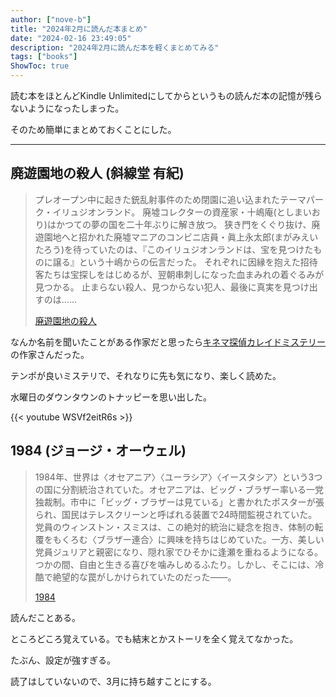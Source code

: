 ```yaml
---
author: ["nove-b"]
title: "2024年2月に読んだ本まとめ"
date: "2024-02-16 23:49:05"
description: "2024年2月に読んだ本を軽くまとめてみる"
tags: ["books"]
ShowToc: true
---
```


読む本をほとんどKindle Unlimitedにしてからというもの読んだ本の記憶が残らないようになったしまった。

そのため簡単にまとめておくことにした。

---

##  廃遊園地の殺人 (斜線堂 有紀)

> プレオープン中に起きた銃乱射事件のため閉園に追い込まれたテーマパーク・イリュジオンランド。
> 廃墟コレクターの資産家・十嶋庵(としまいおり)はかつての夢の国を二十年ぶりに解き放つ。
> 狭き門をくぐり抜け、廃遊園地へと招かれた廃墟マニアのコンビニ店員・眞上永太郎(まがみえいたろう)を待っていたのは、『このイリュジオンランドは、宝を見つけたものに譲る』という十嶋からの伝言だった。
> それぞれに因縁を抱えた招待客たちは宝探しをはじめるが、翌朝串刺しになった血まみれの着ぐるみが見つかる。
> 止まらない殺人、見つからない犯人、最後に真実を見つけ出すのは……
> 
> [廃遊園地の殺人](https://amzn.to/42E3gWV)

なんか名前を聞いたことがある作家だと思ったら[キネマ探偵カレイドミステリー](https://amzn.to/3I49bLc)の作家さんだった。

テンポが良いミステリで、それなりに先も気になり、楽しく読めた。

水曜日のダウンタウンのトナッピーを思い出した。

{{< youtube WSVf2eitR6s >}}

##  1984 (ジョージ・オーウェル)

> 1984年、世界は〈オセアニア〉〈ユーラシア〉〈イースタシア〉という3つの国に分割統治されていた。オセアニアは、ビッグ・ブラザー率いる一党独裁制。市中に「ビッグ・ブラザーは見ている」と書かれたポスターが張られ、国民はテレスクリーンと呼ばれる装置で24時間監視されていた。党員のウィンストン・スミスは、この絶対的統治に疑念を抱き、体制の転覆をもくろむ〈ブラザー連合〉に興味を持ちはじめていた。一方、美しい党員ジュリアと親密になり、隠れ家でひそかに逢瀬を重ねるようになる。つかの間、自由と生きる喜びを噛みしめるふたり。しかし、そこには、冷酷で絶望的な罠がしかけられていたのだった――。
>
> [1984](https://amzn.to/49DrjaM)

読んだことある。

ところどころ覚えている。でも結末とかストーリを全く覚えてなかった。

たぶん、設定が強すぎる。

読了はしていないので、3月に持ち越すことにする。